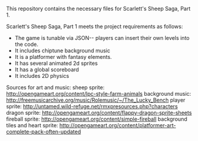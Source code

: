 This repository contains the necessary files for Scarlett's Sheep Saga, Part 1.

Scarlett's Sheep Saga, Part 1 meets the project requirements as follows:
- The game is tunable via JSON-- players can insert their own levels into the code.
- It includes chiptune background music
- It is a platformer with fantasy elements.
- It has several animated 2d sprites
- It has a global scoreboard
- It includes 2D physics

Sources for art and music:
sheep sprite: http://opengameart.org/content/lpc-style-farm-animals
background music: http://freemusicarchive.org/music/Rolemusic/~/The_Lucky_Bench
player sprite: http://untamed.wild-refuge.net/rmxpresources.php?characters
dragon sprite: http://opengameart.org/content/flappy-dragon-sprite-sheets 
fireball sprite: http://opengameart.org/content/simple-fireball
background tiles and heart sprite: http://opengameart.org/content/platformer-art-complete-pack-often-updated
